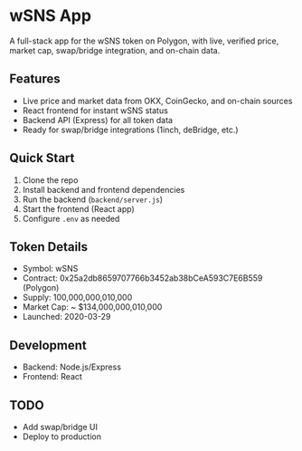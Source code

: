 # wSNS App

A full-stack app for the wSNS token on Polygon, with live, verified price, market cap, swap/bridge integration, and on-chain data.

## Features

- Live price and market data from OKX, CoinGecko, and on-chain sources
- React frontend for instant wSNS status
- Backend API (Express) for all token data
- Ready for swap/bridge integrations (1inch, deBridge, etc.)

## Quick Start

1. Clone the repo
2. Install backend and frontend dependencies
3. Run the backend (`backend/server.js`)
4. Start the frontend (React app)
5. Configure `.env` as needed

## Token Details

- Symbol: wSNS
- Contract: 0x25a2db8659707766b3452ab38bCeA593C7E6B559 (Polygon)
- Supply: 100,000,000,010,000
- Market Cap: ~ $134,000,000,010,000
- Launched: 2020-03-29

## Development

- Backend: Node.js/Express
- Frontend: React

## TODO

- Add swap/bridge UI
- Deploy to production
